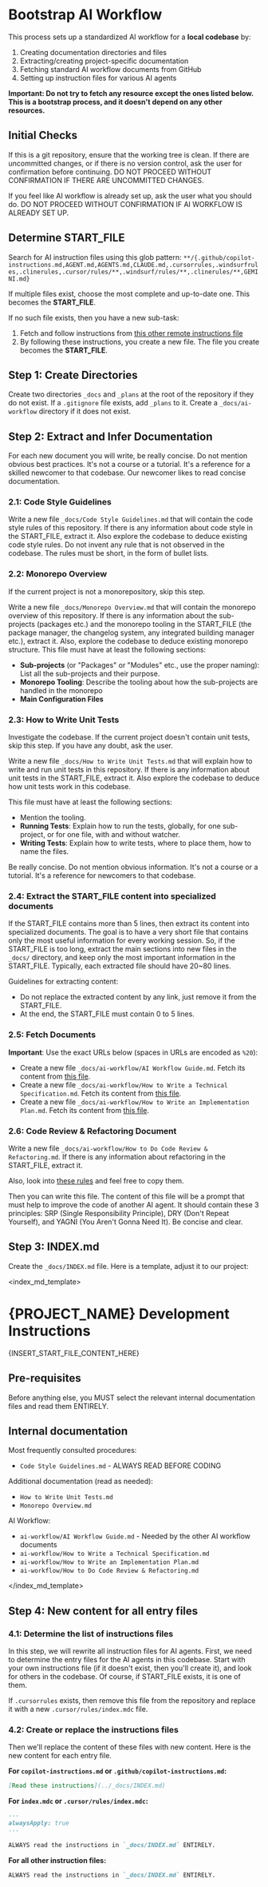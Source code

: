 # Bootstrap AI Workflow

This process sets up a standardized AI workflow for a **local codebase** by:

1. Creating documentation directories and files
2. Extracting/creating project-specific documentation
3. Fetching standard AI workflow documents from GitHub
4. Setting up instruction files for various AI agents

**Important: Do not try to fetch any resource except the ones listed below. This is a bootstrap process, and it doesn't depend on any other resources.**

## Initial Checks

If this is a git repository, ensure that the working tree is clean. If there are uncommitted changes, or if there is no version control, ask the user for confirmation before continuing. DO NOT PROCEED WITHOUT CONFIRMATION IF THERE ARE UNCOMMITTED CHANGES.

If you feel like AI workflow is already set up, ask the user what you should do. DO NOT PROCEED WITHOUT CONFIRMATION IF AI WORKFLOW IS ALREADY SET UP.

## Determine START_FILE

Search for AI instruction files using this glob pattern: `**/{.github/copilot-instructions.md,AGENT.md,AGENTS.md,CLAUDE.md,.cursorrules,.windsurfrules,.clinerules,.cursor/rules/**,.windsurf/rules/**,.clinerules/**,GEMINI.md}`

If multiple files exist, choose the most complete and up-to-date one. This becomes the **START_FILE**.

If no such file exists, then you have a new sub-task:

1. Fetch and follow instructions from [this other remote instructions file](https://raw.githubusercontent.com/paleo/ai-workflow/refs/heads/main/external/vscode-generate-workspace-instructions-file.md)
2. By following these instructions, you create a new file. The file you create becomes the **START_FILE**.

## Step 1: Create Directories

Create two directories `_docs` and `_plans` at the root of the repository if they do not exist. If a `.gitignore` file exists, add `_plans` to it. Create a `_docs/ai-workflow` directory if it does not exist.

## Step 2: Extract and Infer Documentation

For each new document you will write, be really concise. Do not mention obvious best practices. It's not a course or a tutorial. It's a reference for a skilled newcomer to that codebase. Our newcomer likes to read concise documentation.

### 2.1: Code Style Guidelines

Write a new file `_docs/Code Style Guidelines.md` that will contain the code style rules of this repository. If there is any information about code style in the START_FILE, extract it. Also explore the codebase to deduce existing code style rules. Do not invent any rule that is not observed in the codebase. The rules must be short, in the form of bullet lists.

### 2.2: Monorepo Overview

If the current project is not a monorepository, skip this step.

Write a new file `_docs/Monorepo Overview.md` that will contain the monorepo overview of this repository. If there is any information about the sub-projects (packages etc.) and the monorepo tooling in the START_FILE (the package manager, the changelog system, any integrated building manager etc.), extract it. Also, explore the codebase to deduce existing monorepo structure. This file must have at least the following sections:

- **Sub-projects** (or "Packages" or "Modules" etc., use the proper naming): List all the sub-projects and their purpose.
- **Monorepo Tooling**: Describe the tooling about how the sub-projects are handled in the monorepo
- **Main Configuration Files**

### 2.3: How to Write Unit Tests

Investigate the codebase. If the current project doesn't contain unit tests, skip this step. If you have any doubt, ask the user.

Write a new file `_docs/How to Write Unit Tests.md` that will explain how to write and run unit tests in this repository. If there is any information about unit tests in the START_FILE, extract it. Also explore the codebase to deduce how unit tests work in this codebase.

This file must have at least the following sections:

- Mention the tooling.
- **Running Tests**: Explain how to run the tests, globally, for one sub-project, or for one file, with and without watcher.
- **Writing Tests**: Explain how to write tests, where to place them, how to name the files.

Be really concise. Do not mention obvious information. It's not a course or a tutorial. It's a reference for newcomers to that codebase.

### 2.4: Extract the START_FILE content into specialized documents

If the START_FILE contains more than 5 lines, then extract its content into specialized documents. The goal is to have a very short file that contains only the most useful information for every working session. So, if the START_FILE is too long, extract the main sections into new files in the `_docs/` directory, and keep only the most important information in the START_FILE. Typically, each extracted file should have 20~80 lines.

Guidelines for extracting content:

- Do not replace the extracted content by any link, just remove it from the START_FILE.
- At the end, the START_FILE must contain 0 to 5 lines.

### 2.5: Fetch Documents

**Important**: Use the exact URLs below (spaces in URLs are encoded as `%20`):

- Create a new file `_docs/ai-workflow/AI Workflow Guide.md`. Fetch its content from [this file](https://raw.githubusercontent.com/paleo/ai-workflow/refs/heads/main/_docs/ai-workflow/AI%20Workflow%20Guide.md).
- Create a new file `_docs/ai-workflow/How to Write a Technical Specification.md`. Fetch its content from [this file](https://raw.githubusercontent.com/paleo/ai-workflow/refs/heads/main/_docs/ai-workflow/How%20to%20Write%20a%20Technical%20Specification.md).
- Create a new file `_docs/ai-workflow/How to Write an Implementation Plan.md`. Fetch its content from [this file](https://raw.githubusercontent.com/paleo/ai-workflow/refs/heads/main/_docs/ai-workflow/How%20to%20Write%20an%20Implementation%20Plan.md).

### 2.6: Code Review & Refactoring Document

Write a new file `_docs/ai-workflow/How to Do Code Review & Refactoring.md`. If there is any information about refactoring in the START_FILE, extract it.

Also, look into [these rules](https://raw.githubusercontent.com/paleo/ai-workflow/refs/heads/main/_docs/ai-workflow/How%20to%20Do%20Code%20Review%20%26%20Refactoring.md) and feel free to copy them.

Then you can write this file. The content of this file will be a prompt that must help to improve the code of another AI agent. It should contain these 3 principles: SRP (Single Responsibility Principle), DRY (Don't Repeat Yourself), and YAGNI (You Aren't Gonna Need It). Be concise and clear.

## Step 3: INDEX.md

Create the `_docs/INDEX.md` file. Here is a template, adjust it to our project:

<index_md_template>

# {PROJECT_NAME} Development Instructions

{INSERT_START_FILE_CONTENT_HERE}

## Pre-requisites

Before anything else, you MUST select the relevant internal documentation files and read them ENTIRELY.

## Internal documentation

Most frequently consulted procedures:

- `Code Style Guidelines.md` - ALWAYS READ BEFORE CODING

Additional documentation (read as needed):

- `How to Write Unit Tests.md`
- `Monorepo Overview.md`

AI Workflow:

- `ai-workflow/AI Workflow Guide.md` - Needed by the other AI workflow documents
- `ai-workflow/How to Write a Technical Specification.md`
- `ai-workflow/How to Write an Implementation Plan.md`
- `ai-workflow/How to Do Code Review & Refactoring.md`

</index_md_template>

## Step 4: New content for all entry files

### 4.1: Determine the list of instructions files

In this step, we will rewrite all instruction files for AI agents. First, we need to determine the entry files for the AI agents in this codebase. Start with your own instructions file (if it doesn't exist, then you'll create it), and look for others in the codebase. Of course, if START_FILE exists, it is one of them.

If `.cursorrules` exists, then remove this file from the repository and replace it with a new `.cursor/rules/index.mdc` file.

### 4.2: Create or replace the instructions files

Then we'll replace the content of these files with new content. Here is the new content for each entry file.

**For `copilot-instructions.md` or `.github/copilot-instructions.md`:**

```markdown
[Read these instructions](../_docs/INDEX.md)
```

**For `index.mdc` or `.cursor/rules/index.mdc`:**

```markdown
---
alwaysApply: true
---

ALWAYS read the instructions in `_docs/INDEX.md` ENTIRELY.
```

**For all other instruction files:**

```markdown
ALWAYS read the instructions in `_docs/INDEX.md` ENTIRELY.
```
